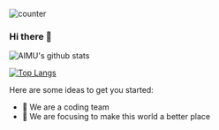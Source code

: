 

<!--
**AIMU-OFFICIALS/AIMU-OFFICIALS** is a ✨ _special_ ✨ repository because its `README.md` (this file) appears on your GitHub profile.-->

![counter](https://enldcxmbtjztebh.m.pipedream.net)

### Hi there 👋

<!-- ** is a ✨ _special_ ✨ repository because its `README.md` (this file) appears on your GitHub profile. -->
![AIMU's github stats](https://github-readme-stats.vercel.app/api?username=AIMU-OFFICIALS&show_icons=true&theme=radical)

[![Top Langs](https://github-readme-stats.vercel.app/api/top-langs/?username=AIMU-OFFICIALS)](https://github.com/AIMU-OFFICIALS/github-readme-stats)


Here are some ideas to get you started:

- 🔭 We are a coding team
- 🌱 We are focusing to make this world a better place

